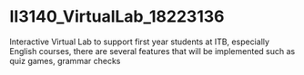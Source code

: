 # II3140_VirtualLab_18223136
Interactive Virtual Lab to support first year students at ITB, especially English courses, there are several features that will be implemented such as quiz games, grammar checks 
